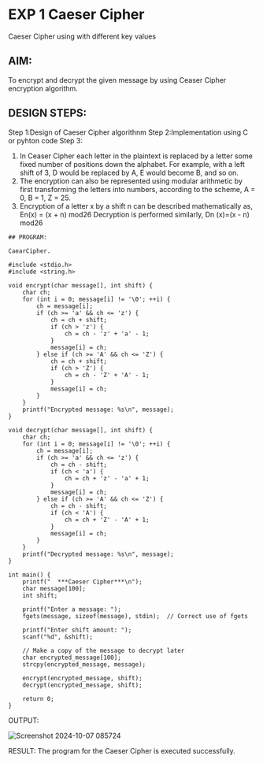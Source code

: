 
# EXP 1 Caeser Cipher

Caeser Cipher using with different key values
## AIM:
To encrypt and decrypt the given message by using Ceaser Cipher encryption algorithm.
## DESIGN STEPS:
Step 1:Design of Caeser Cipher algorithnm
Step 2:Implementation using C or pyhton code
Step 3:
1. In Ceaser Cipher each letter in the plaintext is replaced by a letter some fixed number of positions down the alphabet.
    For example, with a left shift of 3, D would be replaced by A, E would become B, and so on.
2. The encryption can also be represented using modular arithmetic by first transforming the letters into numbers, according to the
    scheme, A = 0, B = 1, Z = 25.
3. Encryption of a letter x by a shift n can be described mathematically as, En(x) = (x + n) mod26
    Decryption is performed similarly, Dn (x)=(x - n) mod26
```
## PROGRAM:

CaearCipher.

#include <stdio.h>
#include <string.h>

void encrypt(char message[], int shift) {
    char ch;
    for (int i = 0; message[i] != '\0'; ++i) {
        ch = message[i];
        if (ch >= 'a' && ch <= 'z') {
            ch = ch + shift;
            if (ch > 'z') {
                ch = ch - 'z' + 'a' - 1;
            }
            message[i] = ch;
        } else if (ch >= 'A' && ch <= 'Z') {
            ch = ch + shift;
            if (ch > 'Z') {
                ch = ch - 'Z' + 'A' - 1;
            }
            message[i] = ch;
        }
    }
    printf("Encrypted message: %s\n", message);
}

void decrypt(char message[], int shift) {
    char ch;
    for (int i = 0; message[i] != '\0'; ++i) {
        ch = message[i];
        if (ch >= 'a' && ch <= 'z') {
            ch = ch - shift;
            if (ch < 'a') {
                ch = ch + 'z' - 'a' + 1;
            }
            message[i] = ch;
        } else if (ch >= 'A' && ch <= 'Z') {
            ch = ch - shift;
            if (ch < 'A') {
                ch = ch + 'Z' - 'A' + 1;
            }
            message[i] = ch;
        }
    }
    printf("Decrypted message: %s\n", message);
}

int main() {
    printf("  ***Caeser Cipher***\n");
    char message[100];
    int shift;

    printf("Enter a message: ");
    fgets(message, sizeof(message), stdin);  // Correct use of fgets

    printf("Enter shift amount: ");
    scanf("%d", &shift);

    // Make a copy of the message to decrypt later
    char encrypted_message[100];
    strcpy(encrypted_message, message);

    encrypt(encrypted_message, shift);
    decrypt(encrypted_message, shift);

    return 0;
}
```

OUTPUT:

![Screenshot 2024-10-07 085724](https://github.com/user-attachments/assets/e9211305-82b2-48e9-8183-5362206358ac)


RESULT:
The program for the Caeser Cipher is executed successfully.
